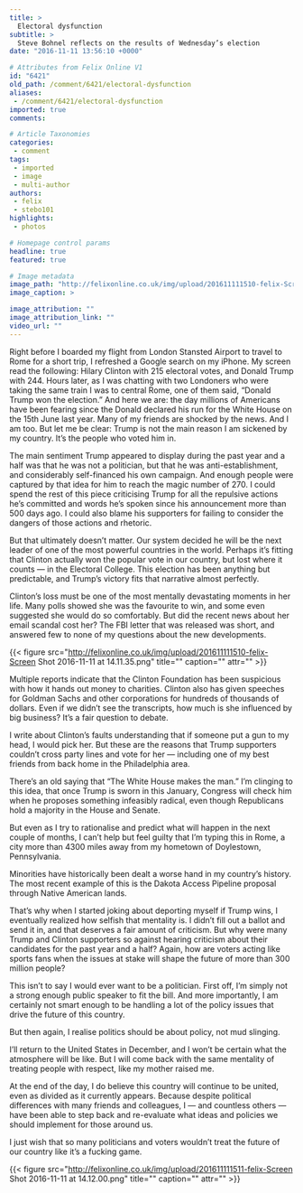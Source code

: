 ```yaml
---
title: >
  Electoral dysfunction
subtitle: >
  Steve Bohnel reflects on the results of Wednesday’s election
date: "2016-11-11 13:56:10 +0000"

# Attributes from Felix Online V1
id: "6421"
old_path: /comment/6421/electoral-dysfunction
aliases:
 - /comment/6421/electoral-dysfunction
imported: true
comments:

# Article Taxonomies
categories:
 - comment
tags:
 - imported
 - image
 - multi-author
authors:
 - felix
 - stebo101
highlights:
 - photos

# Homepage control params
headline: true
featured: true

# Image metadata
image_path: "http://felixonline.co.uk/img/upload/201611111510-felix-Screen Shot 2016-11-11 at 14.11.22.png"
image_caption: >

image_attribution: ""
image_attribution_link: ""
video_url: ""
---
```


Right before I boarded my flight from London Stansted Airport to travel to Rome for a short trip, I refreshed a Google search on my iPhone. My screen read the following: Hilary Clinton with 215 electoral votes, and Donald Trump with 244. Hours later, as I was chatting with two Londoners who were taking the same train I was to central Rome, one of them said, “Donald Trump won the election.” And here we are: the day millions of Americans have been fearing since the Donald declared his run for the White House on the 15th June last year. Many of my friends are shocked by the news. And I am too. But let me be clear: Trump is not the main reason I am sickened by my country. It’s the people who voted him in.

The main sentiment Trump appeared to display during the past year and a half was that he was not a politician, but that he was anti-establishment, and considerably self-financed his own campaign. And enough people were captured by that idea for him to reach the magic number of 270.
I could spend the rest of this piece criticising Trump for all the repulsive actions he’s committed and words he’s spoken since his announcement more than 500 days ago. I could also blame his supporters for failing to consider the dangers of those actions and rhetoric.

But that ultimately doesn’t matter. Our system decided he will be the next leader of one of the most powerful countries in the world. Perhaps it’s fitting that Clinton actually won the popular vote in our country, but lost where it counts — in the Electoral College. This election has been anything but predictable, and Trump’s victory fits that narrative almost perfectly.

Clinton’s loss must be one of the most mentally devastating moments in her life. Many polls showed she was the favourite to win, and some even suggested she would do so comfortably. But did the recent news about her email scandal cost her? The FBI letter that was released was short, and answered few to none of my questions about the new developments.

{{< figure src="http://felixonline.co.uk/img/upload/201611111510-felix-Screen Shot 2016-11-11 at 14.11.35.png" title="" caption="" attr="" >}}

Multiple reports indicate that the Clinton Foundation has been suspicious with how it hands out money to charities. Clinton also has given speeches for Goldman Sachs and other corporations for hundreds of thousands of dollars. Even if we didn’t see the transcripts, how much is she influenced by big business? It’s a fair question to debate.

I write about Clinton’s faults understanding that if someone put a gun to my head, I would pick her. But these are the reasons that Trump supporters couldn’t cross party lines and vote for her — including one of my best friends from back home in the Philadelphia area.

There’s an old saying that “The White House makes the man.” I’m clinging to this idea, that once Trump is sworn in this January, Congress will check him when he proposes something infeasibly radical, even though Republicans hold a majority in the House and Senate.

But even as I try to rationalise and predict what will happen in the next couple of months, I can’t help but feel guilty that I’m typing this in Rome, a city more than 4300 miles away from my hometown of Doylestown, Pennsylvania.

Minorities have historically been dealt a worse hand in my country’s history. The most recent example of this is the Dakota Access Pipeline proposal through Native American lands.

That’s why when I started joking about deporting myself if Trump wins, I eventually realized how selfish that mentality is.
I didn’t fill out a ballot and send it in, and that deserves a fair amount of criticism. But why were many Trump and Clinton supporters so against hearing criticism about their candidates for the past year and a half? Again, how are voters acting like sports fans when the issues at stake will shape the future of more than 300 million people?

This isn’t to say I would ever want to be a politician. First off, I’m simply not a strong enough public speaker to fit the bill. And more importantly, I am certainly not smart enough to be handling a lot of the policy issues that drive the future of this country.

But then again, I realise politics should be about policy, not mud slinging.

I’ll return to the United States in December, and I won’t be certain what the atmosphere will be like. But I will come back with the same mentality of treating people with respect, like my mother raised me.

At the end of the day, I do believe this country will continue to be united, even as divided as it currently appears. Because despite political differences with many friends and colleagues, I — and countless others — have been able to step back and re-evaluate what ideas and policies we should implement for those around us.

I just wish that so many politicians and voters wouldn’t treat the future of our country like it’s a fucking game.

{{< figure src="http://felixonline.co.uk/img/upload/201611111511-felix-Screen Shot 2016-11-11 at 14.12.00.png" title="" caption="" attr="" >}}
